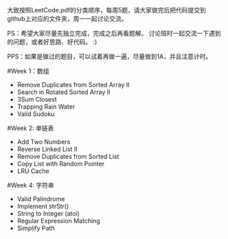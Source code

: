大致按照LeetCode.pdf的分类顺序，每周5题，请大家做完后把代码提交到github上对应的文件夹，周一一起讨论交流。

PS：希望大家尽量先独立完成，完成之后再看题解。
讨论班时一起交流一下遇到的问题，或者好思路、好代码。
:)

PPS：如果是做过的题目，可以试着再做一遍，尽量做到1A，并且注意计时。

#Week 1：数组
- Remove Duplicates from Sorted Array II
- Search in Rotated Sorted Array II
- 3Sum Closest
- Trapping Rain Water
- Valid Sudoku

#Week 2: 单链表
- Add Two Numbers
- Reverse Linked List II
- Remove Duplicates from Sorted List
- Copy List with Random Pointer
- LRU Cache

#Week 4: 字符串
- Valid Palindrome
- Implement strStr()
- String to Integer (atoi)
- Regular Expression Matching
- Simplify Path